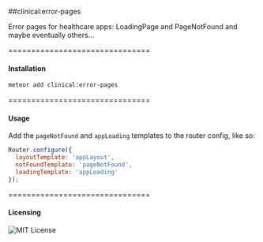 ##clinical:error-pages

Error pages for healthcare apps:  LoadingPage and PageNotFound and maybe eventually others...

===============================
#### Installation  

````bash
meteor add clinical:error-pages
````

===============================
#### Usage  

Add the ``pageNotFound`` and ``appLoading`` templates to the router config, like so:

````js
Router.configure({
  layoutTemplate: 'appLayout',
  notFoundTemplate: 'pageNotFound',
  loadingTemplate: 'appLoading'
});
````

===============================
#### Licensing  

![MIT License](https://img.shields.io/badge/license-MIT-blue.svg)
